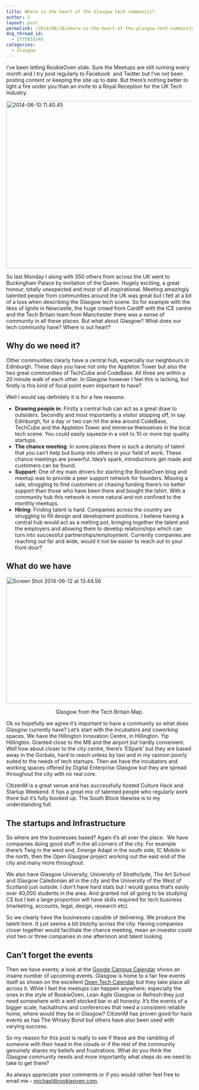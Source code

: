 ```yaml
---
title: Where is the heart of the Glasgow tech community?
author: 1
layout: post
permalink: /2014/06/18/where-is-the-heart-of-the-glasgow-tech-community/
dsq_thread_id:
  - 2775833348
categories:
  - Glasgow
---
```

I&#8217;ve been letting RookieOven slide. Sure the Meetups are still running every month and I try post regularly to Facebook  and Twitter but I&#8217;ve not been posting content or keeping the site up to date. But there&#8217;s nothing better to light a fire under you than an invite to a Royal Reception for the UK Tech Industry.

[<img class="alignnone size-full wp-image-13733" alt="2014-06-10 11.40.45" src="http://rookieoven.com/wp-content/uploads/2014/06/2014-06-10-11.40.45.jpg" width="600" height="450" />][1]

So last Monday I along with 350 others from across the UK went to Buckingham Palace by invitation of the Queen. Hugely exciting, a great honour, totally unexpected and most of all inspirational. Meeting amazingly talented people from communities around the UK was great but I felt at a bit of a loss when describing the Glasgow tech scene. So for example with the likes of Ignite in Newcastle, the huge crowd from Cardiff with the ICE centre and the Tech Britain team from Manchester there was a sense of community in all these places. But what about Glasgow? What does our tech community have? Where is out heart?

## Why do we need it?

Other communities clearly have a central hub, especially our neighbours in Edinburgh. These days you have not only the Appleton Tower but also the two great communities of TechCube and CodeBase. All three are within a 20 minute walk of each other. In Glasgow however I feel this is lacking, but firstly is this kind of focal point even important to have?

Well I would say definitely it is for a few reasons:

  * **Drawing people in**: Firstly a central hub can act as a great draw to outsiders. Secondly and most importantly a visitor stopping off, in say Edinburgh, for a day or two can hit the area around CodeBase, TechCube and the Appleton Tower and immerse themselves in the local tech scene. You could easily squeeze in a visit to 10 or more top quality startups.
  * **The chance meeting**: In some places there is such a density of talent that you can&#8217;t help but bump into others in your field of work. These chance meetings are powerful. Idea&#8217;s spark, introductions get made and customers can be found.
  * **Support**: One of my main drivers for starting the RookieOven blog and meetup was to provide a peer support network for founders. Missing a sale, struggling to find customers or chasing funding there&#8217;s no better support than those who have been there and bought the tshirt. With a community hub this network is more natural and not confined to the monthly meetups.
  * **Hiring**: Finding talent is hard. Companies across the country are struggling to fill design and development positions. I believe having a central hub would act as a melting pot, bringing together the talent and the employers and allowing them to develop relationships which can turn into successful partnerships/employment. Currently companies are reaching out far and wide, would it not be easier to reach out to your front door?

## What do we have

[<img class="alignnone size-full wp-image-13735" alt="Screen Shot 2014-06-12 at 13.44.56" src="http://rookieoven.com/wp-content/uploads/2014/06/Screen-Shot-2014-06-12-at-13.44.56.png" width="600" height="340" />][2]

<p style="text-align: center;">
  Glasgow from the Tech Britain Map.
</p>

Ok so hopefully we agree it&#8217;s important to have a community so what does Glasgow currently have? Let&#8217;s start with the incubators and coworking spaces. We have the Hillington Innovation Centre, in Hillington. Yip Hillington. Granted close to the M8 and the airport but hardly convenient. Well how about closer to the city centre, there&#8217;s &#8216;ESpark&#8217; but they are based away in the Gorbals, hard to reach unless by taxi and in my opinion poorly suited to the needs of tech startups. Then we have the incubators and working spaces offered by Digital Enterprise Glasgow but they are spread throughout the city with no real core.

CitizenM is a great venue and has successfully hosted Culture Hack and Startup Weekend. It has a great mix of talented people who regularly work there but it&#8217;s fully booked up. The South Block likewise is to my understanding full.

## The startups and Infrastructure

So where are the businesses based? Again it&#8217;s all over the place.  We have companies doing good stuff in the all corners of the city. For example there&#8217;s Twig in the west end, Emerge Adapt in the south side, IC Mobile in the north, then the Open Glasgow project working out the east end of the city and many more throughout.

We also have Glasgow University, University of Strathclyde, The Art School and Glasgow Caledonian all in the city and the University of the West of Scotland just outside. I don&#8217;t have hard stats but I would guess that&#8217;s easily over 40,000 students in the area. And granted not all going to be studying CS but I bet a large proportion will have skills required for tech business (marketing, accounts, legal, design, research etc).

So we clearly have the businesses capable of delivering. We produce the talent here. It just seems a bit blotchy across the city. Having companies closer together would facilitate the chance meeting, mean an investor could visit two or three companies in one afternoon and talent looking

## Can&#8217;t forget the events

Then we have events; a look at the [Google Campus Calendar][3] shows an insane number of upcoming events. Glasgow is home to a fair few events itself as shown on the excellent [Open Tech Calendar][4] but they take place all across it. While I feel the meetups can happen anywhere; especially the ones in the style of RookieOven, Lean Agile Glasgow or Refresh they just need somewhere with a well stocked bar in all honesty. It&#8217;s the events of a bigger scale, hackathons and conferences that need a consistent reliable home, where would they be in Glasgow? CitizenM has proven good for hack events as has The Whisky Bond but others have also been used with varying success.

So my reason for this post is really to see if these are the rambling of someone with their head in the clouds or if the rest of the community genuinely shares my beliefs and frustrations. What do you think the Glasgow community needs and more importantly what steps do we need to take to get there?

As always appreciate your comments or if you would rather feel free to email me &#8211; michael@rookieoven.com.

 [1]: http://rookieoven.com/wp-content/uploads/2014/06/2014-06-10-11.40.45.jpg
 [2]: http://rookieoven.com/wp-content/uploads/2014/06/Screen-Shot-2014-06-12-at-13.44.56.png
 [3]: http://www.campuslondon.com/events/calendar "Google Campus"
 [4]: http://opentechcalendar.co.uk/ "Open Tech Calendar"
